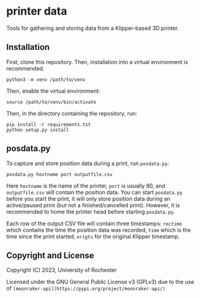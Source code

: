 # printer data

Tools for gathering and storing data from a Klipper-based 3D printer.


## Installation

First, clone this repository. Then, installation into a virtual
environment is recommended.

```
python3 -m venv /path/to/venv
```

Then, enable the virtual environment:

```
source /path/to/venv/bin/activate
```

Then, in the directory containing the repository, run:

```
pip install -r requirements.txt
python setup.py install
```


## posdata.py

To capture and store position data during a print, run `posdata.py`:

```
posdata.py hostname port outputfile.csv
```

Here `hostname` is the name of the printer, `port` is usually 80, and
`outputfile.csv` will contain the position data. You can start
`posdata.py` before you start the print, it will only store position
data during an active/paused print (but not a finished/cancelled
print).  However, it is recommended to home the printer head before
starting `posdata.py`.

Each row of the output CSV file will contain three timestamps:
`rectime` which contains the time the position data was recorded,
`time` which is the time since the print started, `origts` for the
original Klipper timestamp.

## Copyright and License

Copyright (C) 2023, University of Rochester

Licensed under the GNU General Public License v3 (GPLv3) due to the
use of `[moonraker-api](https://pypi.org/project/moonraker-api/)`
